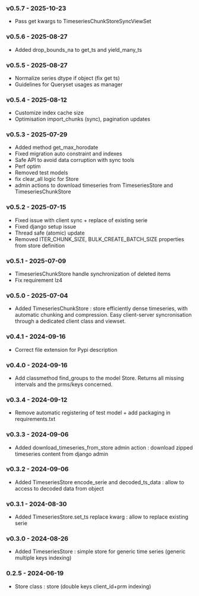### v0.5.7 - 2025-10-23
- Pass get kwargs to TimeseriesChunkStoreSyncViewSet

### v0.5.6 - 2025-08-27
- Added drop_bounds_na to get_ts and yield_many_ts

### v0.5.5 - 2025-08-27
- Normalize series dtype if object (fix get ts)
- Guidelines for Queryset usages as manager

### v0.5.4 - 2025-08-12
- Customize index cache size
- Optimisation import_chunks (sync), pagination updates

### v0.5.3 - 2025-07-29
- Added method get_max_horodate
- Fixed migration auto constraint and indexes
- Safe API to avoid data corruption with sync tools
- Perf optim
- Removed test models
- fix clear_all logic for Store
- admin actions to download timeseries from TimeseriesStore and TimeseriesChunkStore

### v0.5.2 - 2025-07-15
- Fixed issue with client sync + replace of existing serie
- Fixed django setup issue
- Thread safe (atomic) update
- Removed ITER_CHUNK_SIZE, BULK_CREATE_BATCH_SIZE properties from store definition

### v0.5.1 - 2025-07-09
- TimeseriesChunkStore handle synchronization of deleted items
- Fix requirement lz4

### v0.5.0 - 2025-07-04
- Added TimeseriesChunkStore : store efficiently dense timeseries, with automatic chunking and compression. Easy client-server syncronisation through a dedicated client class and viewset.

### v0.4.1 - 2024-09-16
- Correct file extension for Pypi description

### v0.4.0 - 2024-09-16
- Add classmethod find_groups to the model Store. Returns all missing intervals and the prms/keys concerned.

### v0.3.4 - 2024-09-12
- Remove automatic registering of test model + add packaging in requirements.txt

### v0.3.3 - 2024-09-06
- Added download_timeseries_from_store admin action : download zipped timeseries content from django admin

### v0.3.2 - 2024-09-06
- Added TimeseriesStore encode_serie and decoded_ts_data : allow to access to decoded data from object

### v0.3.1 - 2024-08-30
- Added TimeseriesStore.set_ts replace kwarg : allow to replace existing serie

### v0.3.0 - 2024-08-26
- Added TimeseriesStore : simple store for generic time series (generic multiple keys indexing)

### 0.2.5 - 2024-06-19
- Store class : store (double keys client_id+prm indexing)